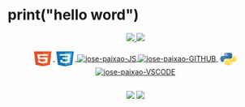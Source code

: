# print("hello word")
<div align="center">
  <a href="https://github.com/jose-paixao">
  <img height="180em" src="https://github-readme-stats.vercel.app/api?username=jose-paixao&show_icons=true&theme=dark&include_all_commits=true&count_private=true"/>
  <img height="180em" src="https://github-readme-stats.vercel.app/api/top-langs/?username=jose-paixao&layout=compact&hide=scss,c,processing&langs_count=5&theme=dark"/>
</div>
<div style="display: inline_block" align="center"><br>
  <img align="center" alt="jose-paixao-HTML" height="30" width="40" src="https://raw.githubusercontent.com/devicons/devicon/master/icons/html5/html5-original.svg">
  <img align="center" alt="jose-paixao-CSS" height="30" width="40" src="https://raw.githubusercontent.com/devicons/devicon/master/icons/css3/css3-original.svg">
  <img align="center" alt="jose-paixao-JS" height="30" width="40" src="https://cdn.jsdelivr.net/gh/devicons/devicon/icons/javascript/javascript-original.svg">
  <img align="center" alt="jose-paixao-GITHUB" height="30" width="40" src="https://cdn.jsdelivr.net/npm/simple-icons@8.5.0/icons/github.svg">
  <img align="center" alt="jose-paixao-PYTHON" height="30" width="40" src="https://raw.githubusercontent.com/devicons/devicon/master/icons/python/python-original.svg">
  <img align="center" alt="jose-paixao-VSCODE" height="30" width="40" src="https://cdn.jsdelivr.net/gh/devicons/devicon/icons/vscode/vscode-original.svg">
  </div>
  
  ##

<div align="center">
  <a href="https://discord.gg/MICHEL#2267" target="_blank"><img src="https://img.shields.io/badge/Discord-7289DA?style=for-the-badge&logo=discord&logoColor=white" target="_blank"></a> 
 <a href = "mailto:paixaojose@gmail.com"><img src="https://img.shields.io/badge/-Gmail-%23333?style=for-the-badge&logo=gmail&logoColor=white" target="_blank"></a>
  
